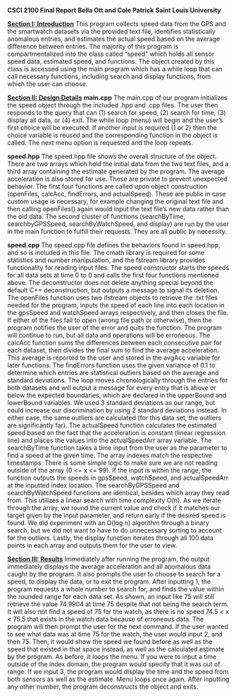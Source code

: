 **CSCI 2100 Final Report**
**Bella Ott and Cole Patrick**
**Saint Louis University**

**<ins>Section I: Introduction</ins>**
This program collects speed data from the GPS and the smartwatch datasets via the provided text file, identifies statistically anomalous entries, and estimates the actual speed based on the average difference between entries. The majority of this program is compartmentalized into the class called “speed” which holds all sensor speed data, estimated speed, and functions. The object created by this class is accessed using the main program which has a while loop that can call necessary functions, including search and display functions, from which the user can choose.

**<ins>Section II: Design Details</ins>**
**main.cpp**
The main.cpp of our program initializes the speed object through the included .hpp and .cpp files. The user then responds to the query that can (1) search for speed, (2) search for time, (3) display all data, or (4) exit. The while loop (menu) will begin and the user’s first choice will be executed. If another input is required (1 or 2) then the choice variable is reused and the corresponding function in the object is called. The next menu option is requested and the loop repeats.

**speed.hpp**
The speed.hpp file shows the overall structure of the object. There are two arrays which hold the initial data from the two text files, and a third array containing the estimate generated by the program. The average acceleration is also stored for use. These are private to prevent unexpected behavior.
The first four functions are called upon object construction (openFiles, calcAcc, findErrors, and actualSpeed). These are public in case custom usage is necessary, for example changing the original text file and then calling openFiles() again would input the text file’s new data rather than the old data.
The second cluster of functions (searchByTime, searchbyGPSSpeed, searchByWatchSpeed, and display) are run by the user in the main function to fulfill their requests. They are all public by necessity.

**speed.cpp**
The speed.cpp file defines the behaviors found in speed.hpp, and so is included in this file. The cmath library is required for some statistics and number manipulation, and the fstream library provides functionality for reading input files.
The speed constructor starts the speeds for all data sets at time 0 to 0 and calls the first four functions mentioned above. The deconstructor does not delete anything special beyond the default C++ deconstruction, but outputs a message to signal its deletion.
	The openFiles function uses two ifstream objects to retrieve the .txt files needed for the program, inputs the speed of each line into each location in the gpsSpeed and watchSpeed arrays respectively, and then closes the file. If either of the files fail to open (wrong file path or otherwise), then the program notifies the user of the error and quits the function. The program will continue to run, but all data and operations will be erroneous.
	The calcAcc function sums the differences between each consecutive pair for each dataset, then divides the final sum to find the average acceleration. This average is reported to the user and stored in the avgAcc variable for later functions.
	The findErrors function uses the given variance of 0.1 to determine which entries are statistical outliers based on the average and standard deviations. The loop moves chronologically through the entries for both datasets and will output a message for every entry that is above or below the expected boundaries, which are declared in the upperBound and lowerBound variables. We used 3 standard deviations as our range, but could increase our discrimination by using 2 standard deviations instead. In either case, the same outliers are calculated (for this data set, the outliers are significantly far).
	The actualSpeed function calculates the estimated speed based on the fact that the acceleration is constant (linear regression line) and places the values into the actualSpeedArr array variable.
	The searchByTime function takes a time input from the user as the parameter to find a speed at the given time. The array indexes match the respective timestamps. There is some simple logic to make sure we are not reading outside of the array (0 <= x <= 99). If the input is within the range, the function outputs the speeds in gpsSpeed, watchSpeed, and actualSpeedArr at the inputted index location.
The searchByGPSSpeed and searchByWatchSpeed functions are identical, besides which array they read from. This utilizes a linear search with time complexity O(n). As we iterate through the array, we round the current value and check if it matches our target given by the input parameter, and return early if the desired speed is found. We did experiment with an O(log n) algorithm through a binary search, but we did not want to have to do unnecessary sorting to account for the outliers.
Lastly, the display function iterates through all 100 data points in each array and outputs them for the user to view.

**<ins>Section III: Results</ins>**
Immediately after running the program, the output immediately displays the average acceleration and all anomalous data caught by the program. It also prompts the user to choose to search for a speed, to display the data, or to exit the program.
	After inputting 1, the program requests a whole number to search for, and finds the value within the rounded range for each data set. As shown, an input like 75 will still retrieve the value 74.9904 at time 75 despite that not being the search term. It will also not find a speed of 75 for the watch, as there is no speed 74.5 < x < 75.5 that exists in the watch data because of erroneous data. The program will then prompt the user for the next command.
	If the user wanted to see what data was at time 75 for the watch, the user would input 2, and then 75. Then, it would show the speed we found before as well as the speed that existed in that space instead, as well as the calculated estimate by the program. As before, it loops the menu.
	If you were to input a time outside of the index domain, the program would specify that it was out of range.
	If we input 3, the program would display the time and the speed from both sensors as well as the estimate. Menu loops once again.
	After inputting any other number, the program deconstructs the object and exits.
